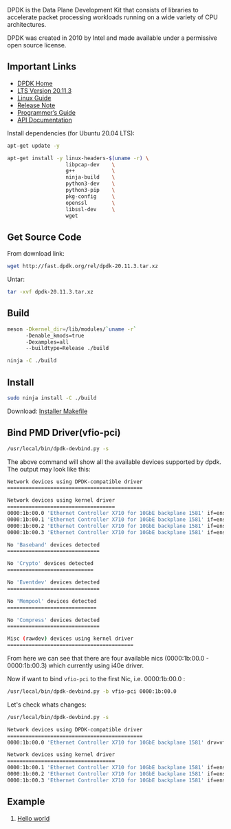 DPDK is the Data Plane Development Kit that consists of libraries to accelerate packet processing workloads running on a wide variety of CPU architectures.

DPDK was created in 2010 by Intel and made available under a permissive open source license.

## Important Links

- [DPDK Home](https://www.dpdk.org/)
- [LTS Version 20.11.3](http://fast.dpdk.org/rel/dpdk-20.11.3.tar.xz)
- [Linux Guide](http://doc.dpdk.org/guides-20.11/)
- [Release Note](http://doc.dpdk.org/guides/rel_notes/release_20_11.html)
- [Programmer’s Guide](http://doc.dpdk.org/guides-20.11/)
- [API Documentation](http://doc.dpdk.org/api-20.11/)



Install dependencies (for Ubuntu 20.04 LTS):

```bash
apt-get update -y

apt-get install -y linux-headers-$(uname -r) \
                   libpcap-dev    \
                   g++            \
                   ninja-build    \
                   python3-dev    \
                   python3-pip    \
                   pkg-config     \
                   openssl        \
                   libssl-dev     \
                   wget               

```

## Get Source Code

From download link:

```bash
wget http://fast.dpdk.org/rel/dpdk-20.11.3.tar.xz
```

Untar:

```bash
tar -xvf dpdk-20.11.3.tar.xz
```

## Build

```bash
meson -Dkernel_dir=/lib/modules/`uname -r` 
      -Denable_kmods=true 
      -Dexamples=all
      --buildtype=Release ./build

ninja -C ./build
```

## Install

```bash
sudo ninja install -C ./build
```

Download: [Installer Makefile](dpdk.make)



## Bind PMD Driver(vfio-pci)

```bash
/usr/local/bin/dpdk-devbind.py -s
```

The above command will show all the available devices supported by dpdk. The output may look like this:

```bash
Network devices using DPDK-compatible driver
============================================

Network devices using kernel driver
===================================
0000:1b:00.0 'Ethernet Controller X710 for 10GbE backplane 1581' if=ens9f0 drv=i40e unused=vfio-pci
0000:1b:00.1 'Ethernet Controller X710 for 10GbE backplane 1581' if=ens9f1 drv=i40e unused=vfio-pci
0000:1b:00.2 'Ethernet Controller X710 for 10GbE backplane 1581' if=ens9f2 drv=i40e unused=vfio-pci
0000:1b:00.3 'Ethernet Controller X710 for 10GbE backplane 1581' if=ens9f3 drv=i40e unused=vfio-pci

No 'Baseband' devices detected
==============================

No 'Crypto' devices detected
============================

No 'Eventdev' devices detected
==============================

No 'Mempool' devices detected
=============================

No 'Compress' devices detected
==============================

Misc (rawdev) devices using kernel driver
=========================================

```

From here we can see that there are four available nics (0000:1b:00.0 - 0000:1b:00.3) which currently using i40e driver.

Now if want to bind `vfio-pci` to the first Nic, i.e. 0000:1b:00.0 :

```bash
/usr/local/bin/dpdk-devbind.py -b vfio-pci 0000:1b:00.0
```

Let's check whats changes:

```bash
/usr/local/bin/dpdk-devbind.py -s
```

```bash
Network devices using DPDK-compatible driver
============================================
0000:1b:00.0 'Ethernet Controller X710 for 10GbE backplane 1581' drv=vfio-pci unused=i40e

Network devices using kernel driver
===================================
0000:1b:00.1 'Ethernet Controller X710 for 10GbE backplane 1581' if=ens9f1 drv=i40e unused=vfio-pci
0000:1b:00.2 'Ethernet Controller X710 for 10GbE backplane 1581' if=ens9f2 drv=i40e unused=vfio-pci
0000:1b:00.3 'Ethernet Controller X710 for 10GbE backplane 1581' if=ens9f3 drv=i40e unused=vfio-pci
```







## Example

1. [Hello world](DPDK-20.11.3-hello-world.md)

